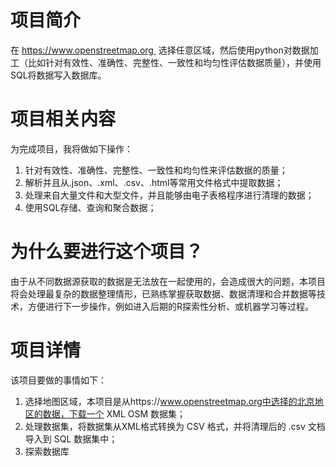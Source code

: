 # 项目简介

在  https://www.openstreetmap.org  
选择任意区域，然后使用python对数据加工（比如针对有效性、准确性、完整性、一致性和均匀性评估数据质量），并使用SQL将数据写入数据库。  

# 项目相关内容

为完成项目，我将做如下操作：

1. 针对有效性、准确性、完整性、一致性和均匀性来评估数据的质量； 
2. 解析并且从.json、.xml、.csv、.html等常用文件格式中提取数据；
3. 处理来自大量文件和大型文件，并且能够由电子表格程序进行清理的数据；
4. 使用SQL存储、查询和聚合数据；

# 为什么要进行这个项目？

由于从不同数据源获取的数据是无法放在一起使用的，会造成很大的问题，本项目将会处理最复杂的数据整理情形，已熟练掌握获取数据、数据清理和合并数据等技术，方便进行下一步操作，例如进入后期的R探索性分析、或机器学习等过程。

# 项目详情

该项目要做的事情如下：

1. 选择地图区域，本项目是从https://www.openstreetmap.org中选择的北京地区的数据，下载一个 XML OSM 数据集；
2. 处理数据集，将数据集从XML格式转换为 CSV 格式，并将清理后的 .csv 文档导入到 SQL 数据集中；
3. 探索数据库


